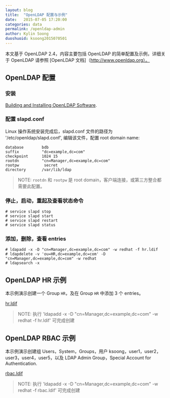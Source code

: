```yaml
---
layout: blog
title:  "OpenLDAP 配置与示例"
date:   2015-07-05 17:20:00
categories: data
permalink: /openldap-admin
author: Kylin Soong
duoshuoid: ksoong2015070501
---
```


本文基于 OpenLDAP 2.4，内容主要包括 OpenLDAP 的简单配置及示例，详细关于 OpenLDAP 请参照 [OpenLDAP 文档]（http://www.openldap.org）。

## OpenLDAP 配置

### 安装

[Building and Installing OpenLDAP Software](http://www.openldap.org/doc/admin24/install.html).

### 配置 slapd.conf

Linux 操作系统安装完成后，slapd.conf 文件的路径为 '/etc/openldap/slapd.conf', 编辑该文件，配置 root domain name:

~~~
database        bdb
suffix          "dc=example,dc=com"
checkpoint      1024 15
rootdn          "cn=Manager,dc=example,dc=com"
rootpw           secret 
directory       /var/lib/ldap
~~~

> NOTE: `rootdn` 和 `rootpw` 是 root domain，客户端连接，或第三方整合都需要此配置。

### 停止，启动，重起及查看状态命令

~~~
# service slapd stop
# service slapd start
# service slapd restart
# service slapd status
~~~

### 添加，删除，查看 entries

~~~
# ldapadd -x -D "cn=Manager,dc=example,dc=com" -w redhat -f hr.ldif
# ldapdelete -v 'ou=HR,dc=example,dc=com' -D "cn=Manager,dc=example,dc=com" -w redhat
# ldapsearch -x
~~~

## OpenLDAP HR 示例

本示例演示创建一个 Group `HR`，及在 Group `HR` 中添加 3 个 entries。 

[hr.ldif](https://raw.githubusercontent.com/kylinsoong/data/master/openldap/hr.ldif)

> NOTE: 执行 'ldapadd -x -D "cn=Manager,dc=example,dc=com" -w redhat -f hr.ldif' 可完成创建

## OpenLDAP RBAC 示例

本示例演示创建组 Users，System，Groups，用户 ksoong，user1，user2，user3，user4，user5，以及 LDAP Admin Group，Special Account for Authentication.

[rbac.ldif](https://raw.githubusercontent.com/kylinsoong/data/master/openldap/rbac.ldif)

> NOTE: 执行 'ldapadd -x -D "cn=Manager,dc=example,dc=com" -w redhat -f rbac.ldif' 可完成创建


